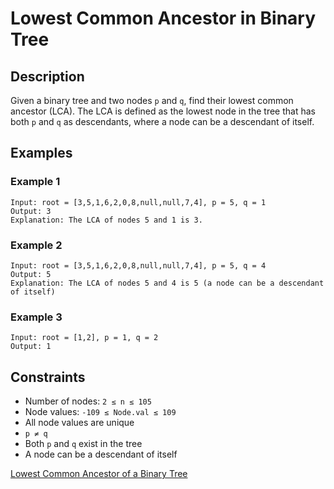 # Lowest Common Ancestor in Binary Tree

## Description
Given a binary tree and two nodes `p` and `q`, find their lowest common ancestor (LCA). The LCA is defined as the lowest node in the tree that has both `p` and `q` as descendants, where a node can be a descendant of itself.

## Examples

### Example 1
```
Input: root = [3,5,1,6,2,0,8,null,null,7,4], p = 5, q = 1
Output: 3
Explanation: The LCA of nodes 5 and 1 is 3.
```

### Example 2
```
Input: root = [3,5,1,6,2,0,8,null,null,7,4], p = 5, q = 4
Output: 5
Explanation: The LCA of nodes 5 and 4 is 5 (a node can be a descendant of itself)
```

### Example 3
```
Input: root = [1,2], p = 1, q = 2
Output: 1
```

## Constraints
- Number of nodes: `2 ≤ n ≤ 105`
- Node values: `-109 ≤ Node.val ≤ 109`
- All node values are unique
- `p ≠ q`
- Both `p` and `q` exist in the tree
- A node can be a descendant of itself

[Lowest Common Ancestor of a Binary Tree](https://leetcode.com/problems/lowest-common-ancestor-of-a-binary-tree/description/)